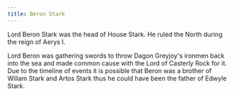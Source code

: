 ```yaml
---
title: Beron Stark
---
```


Lord Beron Stark was the head of House Stark. He ruled the North during the reign of Aerys I.

Lord Beron was gathering swords to throw Dagon Greyjoy's ironmen back into the sea and made common cause with the Lord of Casterly Rock for it. Due to the timeline of events it is possible that Beron was a brother of Willam Stark and Artos Stark thus he could have been the father of Edwyle Stark.


